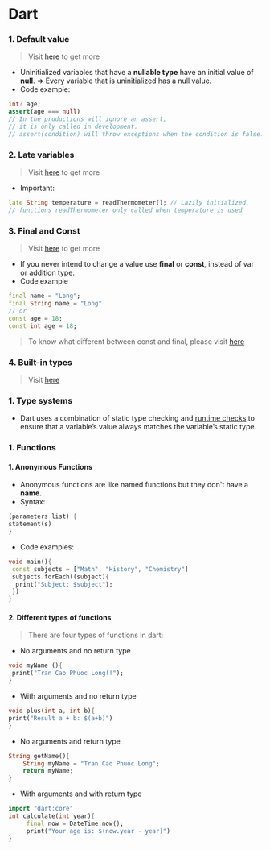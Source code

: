 # Dart

### 1. Default value

> Visit [here](https://dart.dev/guides/language/language-tour#default-value) to get more

* Uninitialized variables that have a **nullable type** have an initial value of **null**. => Every variable that is uninitialized has a null value.
* Code example:

```dart
int? age;
assert(age === null)
// In the productions will ignore an assert, 
// it is only called in development.
// assert(condition) will throw exceptions when the condition is false.
```



### 2. Late variables

> Visit [here](https://dart.dev/guides/language/language-tour#late-variables) to get more

* Important:

```dart
late String temperature = readThermometer(); // Lazily initialized.
// functions readThermometer only called when temperature is used
```

### 3. Final and Const

> Visit [here](https://dart.dev/guides/language/language-tour#final-and-const) to get more

* If you never intend to change a value use **final** or **const**, instead of var or addition type.
* Code example

```dart
final name = "Long";
final String name = "Long"
// or
const age = 18;
const int age = 18;

```

> To know what different between const and final, please visit [here](https://stackoverflow.com/questions/50431055/what-is-the-difference-between-the-const-and-final-keywords-in-dart)

### 4. Built-in types

> Visit [here](https://dart.dev/guides/language/language-tour#built-in-types)



### 1. Type systems

* Dart uses a combination of static type checking and [runtime checks](https://dart.dev/guides/language/type-system#runtime-checks) to ensure that a variable’s value always matches the variable’s static type.

### 1. Functions

#### 1. Anonymous Functions

* Anonymous functions are like named functions but they don't have a **name.**&#x20;
* Syntax:

```dart
(parameters list) {
statement(s)
}
```

* Code examples:&#x20;

```dart
void main(){
 const subjects = ["Math", "History", "Chemistry"]
 subjects.forEach((subject){
  print("Subject: $subject");
 })
}
```

#### 2. Different types of functions

> There are four types of functions in dart:

* No arguments and no return type

```dart
void myName (){
 print("Tran Cao Phuoc Long!!");
}
```

* With arguments and no return type

```dart
void plus(int a, int b){
print("Result a + b: $(a+b)")
}
```

* No arguments and return type

```dart
String getName(){
    String myName = "Tran Cao Phuoc Long";
    return myName;
}
```

* With arguments and with return type

```dart
import "dart:core"
int calculate(int year){
     final now = DateTime.now();
     print("Your age is: $(now.year - year)")
}
```





